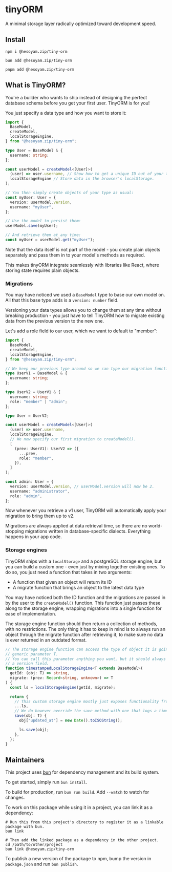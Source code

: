 # tinyORM

A minimal storage layer radically optimized toward development speed.

## Install

```shell
npm i @hesoyam.zip/tiny-orm
```

```shell
bun add @hesoyam.zip/tiny-orm
```

```shell
pnpm add @hesoyam.zip/tiny-orm
```

## What is TinyORM?

You're a builder who wants to ship instead of designing the perfect database schema before you get your first user. TinyORM is for you!

You just specify a data type and how you want to store it:

```typescript
import {
  BaseModel,
  createModel,
  localStorageEngine,
} from "@hesoyam.zip/tiny-orm";

type User = BaseModel & {
  username: string;
};

const userModel = createModel<[User]>(
  (user) => user.username, // Show how to get a unique ID out of your type.
  localStorageEngine // Store data in the browser's localStorage.
);

// You then simply create objects of your type as usual:
const myUser: User = {
  version: userModel.version,
  username: "myUser",
};

// Use the model to persist them:
userModel.save(myUser);

// And retrieve them at any time:
const myUser = userModel.get("myUser");
```

Note that the data itself is not part of the model - you create plain objects separately and pass them in to your model's methods as required.

This makes tinyORM integrate seamlessly with libraries like React, where storing state requires plain objects.

### Migrations

You may have noticed we used a `BaseModel` type to base our own model on. All that this base type adds is a `version: number` field.

Versioning your data types allows you to change them at any time without breaking production - you just have to tell TinyORM how to migrate existing data from the previous version to the new one.

Let's add a role field to our user, which we want to default to "member":

```typescript
import {
  BaseModel,
  createModel,
  localStorageEngine,
} from "@hesoyam.zip/tiny-orm";

// We keep our previous type around so we can type our migration function properly.
type UserV1 = BaseModel & {
  username: string;
};

type UserV2 = UserV1 & {
  username: string;
  role: "member" | "admin";
};

type User = UserV2;

const userModel = createModel<[User]>(
  (user) => user.username,
  localStorageEngine,
  // We now specify our first migration to createModel().
  [
    (prev: UserV1): UserV2 => ({
      ...prev,
      role: "member",
    }),
  ]
);

const admin: User = {
  version: userModel.version, // userModel.version will now be 2.
  username: "administrator",
  role: "admin",
};
```

Now whenever you retrieve a v1 user, TinyORM will automatically apply your migration to bring them up to v2.

Migrations are always applied at data retrieval time, so there are no world-stopping migrations written in database-specific dialects. Everything happens in your app code.

### Storage engines

TinyORM ships with a `localStorage` and a postgreSQL storage engine, but you can build a custom one - even just by mixing together existing ones. To do so, you just need a function that takes in two arguments:

- A function that given an object will return its ID
- A migrate function that brings an object to the latest data type

You may have noticed both the ID function and the migrations are passed in by the user to the `createModel()` function.
This function just passes these along to the storage engine, wrapping migrations into a single function for ease of implementation.

The storage engine function should then return a collection of methods, with no restrictions. The only thing it has to keep in mind is to always run an object through the migrate function after retrieving it, to make sure no data is ever returned in an outdated format.

```typescript
// The storage engine function can access the type of object it is going to be storing through the
// generic parameter T.
// You can call this parameter anything you want, but it should always extend BaseModel, which ensures it has
// a version field.
function timestampedLocalStorageEngine<T extends BaseModel>(
  getId: (obj: T) => string,
  migrate: (prev: Record<string, unknown>) => T
) {
  const ls = localStorageEngine(getId, migrate);

  return {
    // This custom storage engine mostly just exposes functionality from the existing localStorageEngine.
    ...ls,
    // We do however override the save method with one that logs a timestamp.
    save(obj: T) {
      obj["updated_at"] = new Date().toISOString();

      ls.save(obj);
    },
  };
}
```

## Maintainers

This project uses [bun](https://bun.sh) for dependency management and its build system.

To get started, simply run `bun install`.

To build for production, run `bun run build`. Add `--watch` to watch for changes.

To work on this package while using it in a project, you can link it as a dependency:

```shell
# Run this from this project's directory to register it as a linkable package with bun.
bun link

# Then add the linked package as a dependency in the other project.
cd /path/to/other/project
bun link @hesoyam.zip/tiny-orm
```

To publish a new version of the package to npm, bump the version in `package.json` and run `bun publish`.
